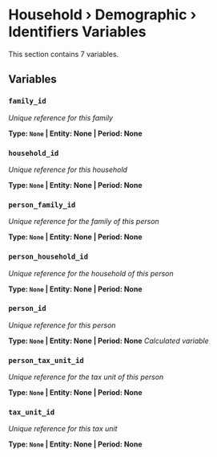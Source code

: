 # Household › Demographic › Identifiers Variables

This section contains 7 variables.

## Variables

### `family_id`
*Unique reference for this family*

**Type: `None` | Entity: None | Period: None**

### `household_id`
*Unique reference for this household*

**Type: `None` | Entity: None | Period: None**

### `person_family_id`
*Unique reference for the family of this person*

**Type: `None` | Entity: None | Period: None**

### `person_household_id`
*Unique reference for the household of this person*

**Type: `None` | Entity: None | Period: None**

### `person_id`
*Unique reference for this person*

**Type: `None` | Entity: None | Period: None**
*Calculated variable*

### `person_tax_unit_id`
*Unique reference for the tax unit of this person*

**Type: `None` | Entity: None | Period: None**

### `tax_unit_id`
*Unique reference for this tax unit*

**Type: `None` | Entity: None | Period: None**
